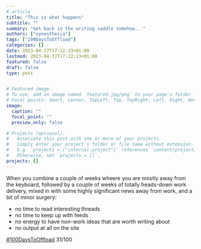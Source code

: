 ```yaml
---
# article
title: "This is what happens"
subtitle: ""
summary: "Get back in the writing saddle somehow..."
authors: ["synesthesia"]
tags: ["100DaysToOffload"]
categories: []
date: 2023-04-27T17:22:23+01:00
lastmod: 2023-04-27T17:22:23+01:00
featured: false
draft: false
type: post


# Featured image
# To use, add an image named `featured.jpg/png` to your page's folder.
# Focal points: Smart, Center, TopLeft, Top, TopRight, Left, Right, BottomLeft, Bottom, BottomRight.
image:
  caption: ""
  focal_point: ""
  preview_only: false

# Projects (optional).
#   Associate this post with one or more of your projects.
#   Simply enter your project's folder or file name without extension.
#   E.g. `projects = ["internal-project"]` references `content/project/deep-learning/index.md`.
#   Otherwise, set `projects = []`.
projects: []
---
```


When you combine a couple of weeks wheere you are mostly away from the keyboard, followed by a couple of weeks of totally heads-down work delivery, mixed in with some highly significant news away from work, and a bit of minor surgery:

- no time to read interesting threads
- no time to keep up with feeds
- no energy to have non-work ideas that are worth writing about
- no output at all on the site


[#100DaysToOffload](https://100daystooffload.com/) 31/100
